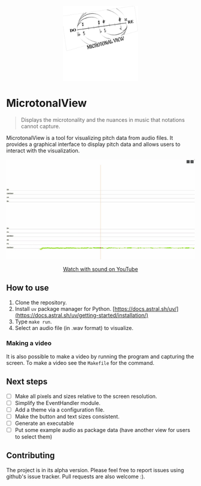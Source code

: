 <p align="center">
  <img src="assets/microtonal-view.png" alt="MicrotonalView Logo" width="200"/>
</p>

# MicrotonalView

> Displays the microtonality and the nuances in music that notations cannot capture.

MicrotonalView is a tool for visualizing pitch data from audio files. It provides a graphical interface to display pitch data and allows users to interact with the visualization.

<p align="center">
  <img src="assets/demo.gif" alt="Demo GIF" />
</p>

<p align="center">
  <a href="https://youtu.be/zC3XGvqq0Qg">Watch with sound on YouTube</a>
</p>

## How to use

1. Clone the repository.
2. Install `uv` package manager for Python. [https://docs.astral.sh/uv/](https://docs.astral.sh/uv/getting-started/installation/)
3. Type `make run`.
4. Select an audio file (in .wav format) to visualize.

### Making a video

It is also possible to make a video by running the program and capturing the screen.
To make a video see the `Makefile` for the command.

## Next steps

- [ ] Make all pixels and sizes relative to the screen resolution.
- [ ] Simplify the EventHandler module.
- [ ] Add a theme via a configuration file.
- [ ] Make the button and text sizes consistent.
- [ ] Generate an executable
- [ ] Put some example audio as package data (have another view for users to select them)

## Contributing

The project is in its alpha version. Please feel free to report issues using github's issue tracker. Pull requests are also welcome :).
